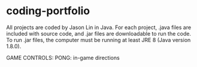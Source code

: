 # coding-portfolio
All projects are coded by Jason Lin in Java. For each project, .java files are included with source code, and .jar files are downloadable to run the code. To run .jar files, the computer must be running at least JRE 8 (Java version 1.8.0).

GAME CONTROLS:
PONG: in-game directions
